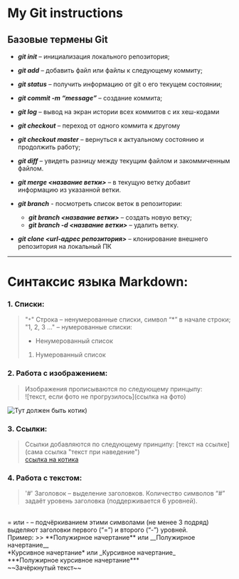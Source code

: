 # My Git instructions

## Базовые термены Git

* **_git init_** – инициализация локального репозитория;

* **_git add_** – добавить файл или файлы к следующему коммиту;

* **_git status_** – получить информацию от git о его текущем состоянии;

* **_git commit -m “message”_** – создание коммита;

* **_git log_** – вывод на экран истории всех коммитов с их хеш-кодами

* **_git checkout_** – переход от одного коммита к другому

* **_git checkout master_** – вернуться к актуальному состоянию и продолжить работу;

* **_git diff_** – увидеть разницу между текущим файлом и закоммиченным файлом.

* **_git merge <название ветки>_** – в текущую ветку добавит информацию из указанной ветки.

* **_git branch_** - посмотреть список веток в репозитории:
    * **_git branch <название ветки>_** – создать новую ветку; 
    * **_git branch -d <название ветки>_** – удалить ветку.

* **_git clone <url-адрес репозитория>_** – клонирование внешнего репозитория на  локальный ПК

---

# Синтаксис языка Markdown:
### 1. Списки:
> "`*`" Строка – ненумерованные списки, символ “*” в начале строки;<br/>
> "1, 2, 3 …" – нумерованные списки:
> * Ненумерованный список
> 1. Нумерованный список
    
### 2. Работа с изображением:

> Изображения прописываются по следующему принцыпу: <br/>
![текст, если фото не прогрузилось](ссылка на фото)

![Тут должен быть котик)](cat.jpg)

### 3. Ссылки:
> Ссылки добавляются по следующему принципу:
[текст на ссылке](сама ссылка "текст при наведение") <br/>
[ссылка на котика](https://yandex.ru/images/search?img_url=https%3A%2F%2Fsun9-78.userapi.com%2Fimpf%2Fc631925%2Fv631925701%2Fe0e0%2FztnYtlf182w.jpg%3Fsize%3D1080x710%26quality%3D96%26sign%3D966a18d9bc83ea378c52d7d040243cf3%26c_uniq_tag%3Deu2yGH8GNLZLmQqnVf51wHY4wId-M_BoA72RMwgZahI%26type%3Dalbum&lr=195&pos=6&rpt=simage&source=serp&text=котик "мяу") 

### 4. Работа с текстом:
> '#' Заголовок – выделение заголовков. Количество символов “#” задаёт уровень заголовка (поддерживается 6 уровней).
<br/>
= или - – подчёркиванием этими символами (не менее 3 подряд) выделяют заголовки первого (“=”) и второго (“-”) уровней.
<br/>
Пример: 
>> **Полужирное начертание** или __Полужирное начертание__
<br/> *Курсивное начертание* или _Курсивное начертание_
<br/> ***Полужирное курсивное начертание***
<br/> ~~Зачёркнутый текст~~
